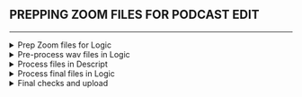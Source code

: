 ## PREPPING ZOOM FILES FOR PODCAST EDIT

---

<details>
  <summary>Prep Zoom files for Logic</summary>
  <br>
  - Create a working dir for the project with a title in the standard format<br>
  - Copy raw Zoom audio files to the working dir<br>
  - Open files in iZotope RX9:
    - Resample @ 44.1kHz
    - Save as 24bit wav

</details>

<details>
  <summary>Pre-process wav files in Logic</summary>
  - Create a Logic project with the same title as working dir<br>
  - Import wavs into the project<br>
    (Files from more than one source will need to be synced manually in Logic)<br>
  - Create a working dir subdir named "exports"<br>
  - Export files to "exports" dir<br>
  <br>

</details>

<details>
  <summary>Process files in Descript</summary>
  - Create a new project with the same name as working dir<br>
  - Drag the files from "exports" into the Descript "Project Files" folder<br>
  - Apply Studio Sound to each file<br>
  - Create a composition from each file _after Studio Sound process completes_<br>
  - Append _ss to the end of the composition titles<br>
  - Select each composition, then select Share and export as a wav file<br>
  <br>

</details>

<details>
  <summary>Process final files in Logic</summary>
  - Open the Logic project and delete existing audio<br>
  - Drag the new files exported from Descript into the Logic project<br>
  - Make any prep edits if needed<br>
  - Create a working dir subdir named "prepped"<br>
  - Export all files to "prepped" dir<br>
  <br>

</details>

<details>
  <summary>Final checks and upload</summary>
  - Open the Logic project and delete existing audio<br>
  - Drag the new files exported from Descript into the Logic project<br>
  - Make any prep edits if needed<br>
  - Create a working dir subdir named "prepped"<br>
  - Export all files to "prepped" dir<br>
  - Open files in iZotope and adjust level if necessary<br>
  - Upload for editor<br>
  <br>

</details>
